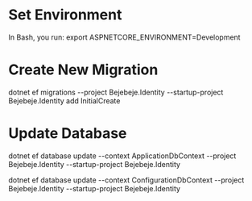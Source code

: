 ﻿# Set Environment

In Bash, you run: export ASPNETCORE_ENVIRONMENT=Development

# Create New Migration

dotnet ef migrations --project Bejebeje.Identity --startup-project Bejebeje.Identity add InitialCreate

# Update Database

dotnet ef database update --context ApplicationDbContext --project Bejebeje.Identity --startup-project Bejebeje.Identity

dotnet ef database update --context ConfigurationDbContext --project Bejebeje.Identity --startup-project Bejebeje.Identity